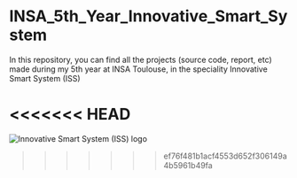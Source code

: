# INSA_5th_Year_Innovative_Smart_System
In this repository, you can find all the projects (source code, report, etc) made during my 5th year at INSA Toulouse, in the speciality Innovative Smart System (ISS)

<<<<<<< HEAD
=======
![Innovative Smart System (ISS) logo
](https://avatars1.githubusercontent.com/u/35929111?s=400&v=4)
>>>>>>> ef76f481b1acf4553d652f306149a4b5961b49fa
